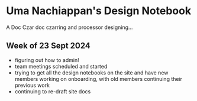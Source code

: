 # Uma Nachiappan's Design Notebook

A Doc Czar doc czarring and processor designing...

## Week of 23 Sept 2024
- figuring out how to admin!
- team meetings scheduled and started
- trying to get all the design notebooks on the site and have new members working on onboarding, with old members continuing their previous work
- continuing to re-draft site docs
